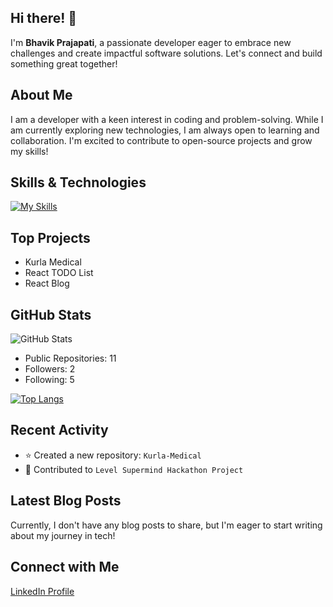 ## Hi there! 👋

I'm **Bhavik Prajapati**, a passionate developer eager to embrace new challenges and create impactful software solutions. Let's connect and build something great together!

## About Me

I am a developer with a keen interest in coding and problem-solving. While I am currently exploring new technologies, I am always open to learning and collaboration. I'm excited to contribute to open-source projects and grow my skills!

## Skills & Technologies

[![My Skills](https://skillicons.dev/icons?i=git,html,css,react,nodejs,mongodb,express,cpp,github,appwrite,js,linux,mysql,npm,netlify,py,redux,vercel,unreal,tailwind&perline=8)](https://skillicons.dev)

## Top Projects
- Kurla Medical
- React TODO List
- React Blog


## GitHub Stats
![GitHub Stats](https://github-readme-stats.vercel.app/api?username=BhavikPrajapati18&show_icons=true&theme=radical)
- Public Repositories: 11
- Followers: 2
- Following: 5
  
[![Top Langs](https://github-readme-stats.vercel.app/api/top-langs/?username=BhavikPrajapati18&layout=compact&theme=dark)](https://github.com/anuraghazra/github-readme-stats)

## Recent Activity

- ⭐ Created a new repository: `Kurla-Medical`
- 🔄 Contributed to `Level Supermind Hackathon Project`

## Latest Blog Posts

Currently, I don't have any blog posts to share, but I'm eager to start writing about my journey in tech!

## Connect with Me

[LinkedIn Profile](https://www.linkedin.com/in/bhavik-prajapati-001li)
